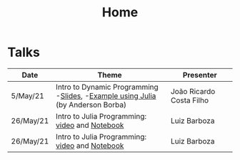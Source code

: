 ﻿---
# Feel free!! to add content and custom Front Matter to this file.
# To modify the layout, see https://jekyllrb.com/docs/themes/#overriding-theme-defaults

layout: home
title: Home
---

# Talks

| Date                               | Theme                                                                                                                                  | Presenter  |
|------------------------------------|---------------------------------------------------------------------------------------------------------------------------------------|------------|
| 5/May/21 | Intro to Dynamic Programming <br/>-[Slides](/static/Dynamic-Programming-Slides.pdf), -[Example using Julia](/static/muffins_teste.jl) (by Anderson Borba) | João Ricardo Costa Filho |
| 26/May/21  | Intro to Julia Programming: [video](https://youtu.be/aT9o-ya3x_w) and [Notebook](https://colab.research.google.com/github/Grupo-de-Pesquisa-em-Macro-Aplicada/Ibmec-Pesquisa-Macro-Aplicada/blob/master/QM_IntroJulia.ipynb)  | Luiz Barboza |
| 26/May/21  | Intro to Julia Programming: [video](https://youtu.be/aT9o-ya3x_w) and [Notebook](https://colab.research.google.com/github/Grupo-de-Pesquisa-em-Macro-Aplicada/Ibmec-Pesquisa-Macro-Aplicada/blob/master/QM_IntroJulia.ipynb)  | Luiz Barboza |
